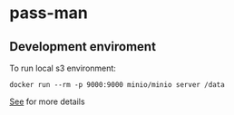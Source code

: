 # pass-man

## Development enviroment

To run local s3 environment:
```
docker run --rm -p 9000:9000 minio/minio server /data
```

[See](https://hub.docker.com/r/minio/minio/) for more details 
